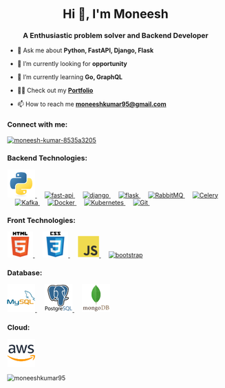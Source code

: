 <h1 align="center">Hi 👋, I'm Moneesh</h1>
<h3 align="center">A Enthusiastic problem solver and Backend Developer</h3>

- 💬 Ask me about **Python, FastAPI, Django, Flask**

- 🔭 I’m currently looking for **opportunity**

- 🌱 I’m currently learning **Go, GraphQL**

- 👨‍💻 Check out my <a href="https://moneeshkumar95.github.io/portfolio/"><b>Portfolio</b></a>

- 📫 How to reach me **moneeshkumar95@gmail.com**

<h3 align="left">Connect with me:</h3>
<p align="left">
<a href="https://linkedin.com/in/moneesh-kumar-8535a3205" target="blank"><img align="center" src="https://raw.githubusercontent.com/rahuldkjain/github-profile-readme-generator/master/src/images/icons/Social/linked-in-alt.svg" alt="moneesh-kumar-8535a3205" height="30" width="40" /></a>
</p>

<h3 align="left">Backend Technologies:</h3>
<p>
  <a href="https://www.python.org" target="_blank" rel="noreferrer"> 
    <img src="https://raw.githubusercontent.com/devicons/devicon/master/icons/python/python-original.svg" alt="python" width="65" height="65"/>
  </a>&emsp;
    <a href="https://fastapi.tiangolo.com/" target="_blank" rel="noreferrer">
    <img src="https://github.com/moneeshkumar95/moneeshkumar95/assets/78355845/9d102379-d127-4a6a-8fae-b02aee20ad57" alt="fast-api" width="65" height="65"/>
  </a>&emsp;
  <a href="https://www.djangoproject.com/" target="_blank" rel="noreferrer"> 
    <img src="https://github.com/moneeshkumar95/moneeshkumar95/assets/78355845/8e990217-caca-4da5-a46f-49eff452aec8" alt="django" width="65" height="65"/>
  </a>&emsp;
  <a href="https://flask.palletsprojects.com/" target="_blank" rel="noreferrer">
    <img src="https://www.vectorlogo.zone/logos/pocoo_flask/pocoo_flask-icon.svg" alt="flask" width="65" height="65"/>
  </a>&emsp;
  <a href="https://www.rabbitmq.com/" target="_blank" rel="noreferrer"> 
    <img src="https://www.rabbitmq.com/img/rabbitmq-logo.svg" alt="RabbitMQ" width="65" height="65"/>
  </a>&emsp;
  <a href="https://docs.celeryq.dev/en/stable/index.html#" target="_blank" rel="noreferrer">
    <img src="https://docs.celeryq.dev/en/stable/_static/celery_512.png" alt="Celery" width="65" height="65"/>
  </a>&emsp;
  <a href="https://kafka.apache.org/" target="_blank" rel="noreferrer">
    <img src="https://cdn.icon-icons.com/icons2/2699/PNG/512/apache_kafka_vertical_logo_icon_169585.png" alt="Kafka" width="65" height="65"/>
  </a>&emsp;
  <a href="https://www.docker.com/" target="_blank" rel="noreferrer">
    <img src="https://cdn.icon-icons.com/icons2/2415/PNG/512/docker_original_wordmark_logo_icon_146557.png" alt="Docker" width="65" height="65"/>
  </a>&emsp;
  <a href="https://kubernetes.io/" target="_blank" rel="noreferrer">
    <img src="https://cdn.icon-icons.com/icons2/2699/PNG/512/kubernetes_logo_icon_168359.png" alt="Kubernetes" width="65" height="65"/>
  </a>&emsp;
  <a href="https://git-scm.com/" target="_blank" rel="noreferrer">
    <img src="https://cdn.icon-icons.com/icons2/3912/PNG/512/git_logo_icon_248230.png" alt="Git" width="65" height="65"/>
  </a>&emsp;
  
</p>

<h3 align="left">Front Technologies:</h3>
<p>
  <a href="https://www.w3.org/html/" target="_blank" rel="noreferrer"> 
    <img src="https://raw.githubusercontent.com/devicons/devicon/master/icons/html5/html5-original-wordmark.svg" alt="html5" width="60" height="60"/> 
  </a>&emsp;
  <a href="https://www.w3schools.com/css/" target="_blank" rel="noreferrer"> 
    <img src="https://raw.githubusercontent.com/devicons/devicon/master/icons/css3/css3-original-wordmark.svg" alt="css3" width="60" height="60"/> 
  </a>&emsp;
  <a href="https://developer.mozilla.org/en-US/docs/Web/JavaScript" target="_blank" rel="noreferrer"> 
    <img src="https://raw.githubusercontent.com/devicons/devicon/master/icons/javascript/javascript-original.svg" alt="javascript" width="50" height="50"/> 
  </a>&emsp;
  <a href="https://getbootstrap.com/" target="_blank" rel="noreferrer">
      <img src="https://www.vectorlogo.zone/logos/getbootstrap/getbootstrap-icon.svg" alt="bootstrap" width="50" height="50"/>
  </a>
</p>

<h3 align="left">Database:</h3>
<p>
  <a href="https://www.mysql.com/" target="_blank" rel="noreferrer">
    <img src="https://raw.githubusercontent.com/devicons/devicon/master/icons/mysql/mysql-original-wordmark.svg" alt="mysql" width="65" height="65"/>
  </a>&emsp;
  <a href="https://www.postgresql.org" target="_blank" rel="noreferrer"> 
    <img src="https://raw.githubusercontent.com/devicons/devicon/master/icons/postgresql/postgresql-original-wordmark.svg" alt="postgresql" width="65" height="65"/> 
  </a>&emsp;
  <a href="https://www.mongodb.com/" target="_blank" rel="noreferrer">
    <img src="https://raw.githubusercontent.com/devicons/devicon/master/icons/mongodb/mongodb-original-wordmark.svg" alt="mongodb" width="65" height="65"/>
  </a>
</p>

<h3 align="left">Cloud:</h3>
<p>
  <a href="https://aws.amazon.com" target="_blank" rel="noreferrer"> 
    <img src="https://raw.githubusercontent.com/devicons/devicon/master/icons/amazonwebservices/amazonwebservices-original-wordmark.svg" alt="aws" width="65" height="65"/> 
  </a>
</p>

<p><img align="left" src="https://github-readme-stats.vercel.app/api/top-langs?username=moneeshkumar95&show_icons=true&locale=en&layout=compact" alt="moneeshkumar95" /></p>

<br>

